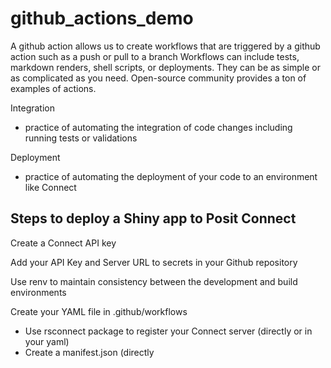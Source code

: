 # github_actions_demo

A github action allows us to create workflows that are triggered by a github action such as a push or pull to a branch
Workflows can include tests, markdown renders, shell scripts, or deployments. They can be as simple or as complicated as you need. Open-source community provides a ton of examples of actions. 

Integration
- practice of automating the integration of code changes including running tests or validations

Deployment
- practice of automating the deployment of your code to an environment like Connect

## Steps to deploy a Shiny app to Posit Connect

Create a Connect API key

Add your API Key and Server URL to secrets in your Github repository

Use renv to maintain consistency between the development and build environments

Create your YAML file in .github/workflows

- Use rsconnect package to register your Connect server (directly or in your yaml)
- Create a manifest.json (directly 


